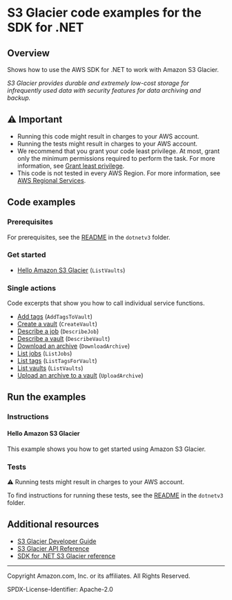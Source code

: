 <!--Generated by WRITEME on 2023-04-24 19:40:16.849753 (UTC)-->
# S3 Glacier code examples for the SDK for .NET

## Overview

Shows how to use the AWS SDK for .NET to work with Amazon S3 Glacier.

<!--custom.overview.start-->
<!--custom.overview.end-->

*S3 Glacier provides durable and extremely low-cost storage for infrequently used data with security features for data archiving and backup.*

## ⚠ Important

* Running this code might result in charges to your AWS account.
* Running the tests might result in charges to your AWS account.
* We recommend that you grant your code least privilege. At most, grant only the minimum permissions required to perform the task. For more information, see [Grant least privilege](https://docs.aws.amazon.com/IAM/latest/UserGuide/best-practices.html#grant-least-privilege).
* This code is not tested in every AWS Region. For more information, see [AWS Regional Services](https://aws.amazon.com/about-aws/global-infrastructure/regional-product-services).

<!--custom.important.start-->
<!--custom.important.end-->

## Code examples

### Prerequisites

For prerequisites, see the [README](../README.md#Prerequisites) in the `dotnetv3` folder.


<!--custom.prerequisites.start-->
<!--custom.prerequisites.end-->


### Get started

* [Hello Amazon S3 Glacier](None) (`ListVaults`)

### Single actions

Code excerpts that show you how to call individual service functions.

* [Add tags](Actions/GlacierWrapper.cs#L33) (`AddTagsToVault`)
* [Create a vault](Actions/GlacierWrapper.cs#L58) (`CreateVault`)
* [Describe a job](Actions/GlacierWrapper.cs#L83) (`DescribeJob`)
* [Describe a vault](Actions/GlacierWrapper.cs#L101) (`DescribeVault`)
* [Download an archive](Actions/GlacierWrapper.cs#L130) (`DownloadArchive`)
* [List jobs](Actions/GlacierWrapper.cs#L182) (`ListJobs`)
* [List tags](Actions/GlacierWrapper.cs#L206) (`ListTagsForVault`)
* [List vaults](Actions/GlacierWrapper.cs#L231) (`ListVaults`)
* [Upload an archive to a vault](Actions/GlacierWrapper.cs#L252) (`UploadArchive`)

## Run the examples

### Instructions


<!--custom.instructions.start-->
<!--custom.instructions.end-->

#### Hello Amazon S3 Glacier

This example shows you how to get started using Amazon S3 Glacier.



### Tests

⚠ Running tests might result in charges to your AWS account.


To find instructions for running these tests, see the [README](../README.md#Tests)
in the `dotnetv3` folder.



<!--custom.tests.start-->
<!--custom.tests.end-->

## Additional resources

* [S3 Glacier Developer Guide](https://docs.aws.amazon.com/amazonglacier/latest/dev/introduction.html)
* [S3 Glacier API Reference](https://docs.aws.amazon.com/amazonglacier/latest/dev/amazon-glacier-api.html)
* [SDK for .NET S3 Glacier reference](https://docs.aws.amazon.com/sdkfornet/v3/apidocs/items/Glacier/NGlacier.html)

<!--custom.resources.start-->
<!--custom.resources.end-->

---

Copyright Amazon.com, Inc. or its affiliates. All Rights Reserved.

SPDX-License-Identifier: Apache-2.0